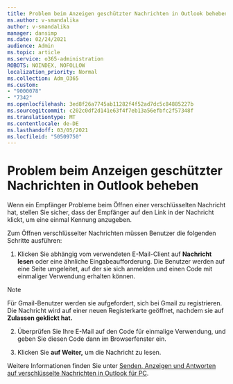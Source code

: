 ```yaml
---
title: Problem beim Anzeigen geschützter Nachrichten in Outlook beheben
ms.author: v-smandalika
author: v-smandalika
manager: dansimp
ms.date: 02/24/2021
audience: Admin
ms.topic: article
ms.service: o365-administration
ROBOTS: NOINDEX, NOFOLLOW
localization_priority: Normal
ms.collection: Adm_O365
ms.custom:
- "9000078"
- "7342"
ms.openlocfilehash: 3ed8f26a7745ab11282f4f52ad7dc5c84885227b
ms.sourcegitcommit: c202c0df2d141e63f4f7eb13a56efbfc2f57348f
ms.translationtype: MT
ms.contentlocale: de-DE
ms.lasthandoff: 03/05/2021
ms.locfileid: "50509750"
---
```

# <a name="fix-problem-of-viewing-protected-message-in-outlook"></a>Problem beim Anzeigen geschützter Nachrichten in Outlook beheben

Wenn ein Empfänger Probleme beim Öffnen einer verschlüsselten Nachricht hat, stellen Sie sicher, dass der Empfänger auf den Link in der Nachricht klickt, um eine einmal Kennung anzugeben.

Zum Öffnen verschlüsselter Nachrichten müssen Benutzer die folgenden Schritte ausführen:

1. Klicken Sie abhängig vom verwendeten E-Mail-Client auf **Nachricht lesen** oder eine ähnliche Eingabeaufforderung. Die Benutzer werden auf eine Seite umgeleitet, auf der sie sich anmelden und einen Code mit einmaliger Verwendung erhalten können.

> [!NOTE]
> Für Gmail-Benutzer werden sie aufgefordert, sich bei Gmail zu registrieren. Die Nachricht wird auf einer neuen Registerkarte geöffnet, nachdem sie auf **Zulassen geklickt hat.**

2. Überprüfen Sie Ihre E-Mail auf den Code für einmalige Verwendung, und geben Sie diesen Code dann im Browserfenster ein.

3. Klicken Sie **auf Weiter,** um die Nachricht zu lesen.

Weitere Informationen finden Sie unter [Senden, Anzeigen und Antworten auf verschlüsselte Nachrichten in Outlook für PC](https://support.microsoft.com/topic/send-view-and-reply-to-encrypted-messages-in-outlook-for-pc-eaa43495-9bbb-4fca-922a-df90dee51980).


